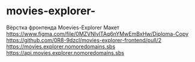 # movies-explorer-
Вёрстка фронтенда Moevies-Explorer
Макет
https://www.figma.com/file/0MZVNlvlTAq6nYMwEmBxHw/Diploma-Copy
https://github.com/0R8-9dzcl/movies-explorer-frontend/pull/2
https://movies.explorer.nomoredomains.sbs
https://api.movies.explorer.nomoredomains.sbs
